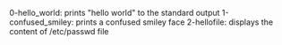 0-hello_world: prints "hello world" to the standard output
1-confused_smiley: prints a confused smiley face
2-hellofile: displays the content of /etc/passwd file
